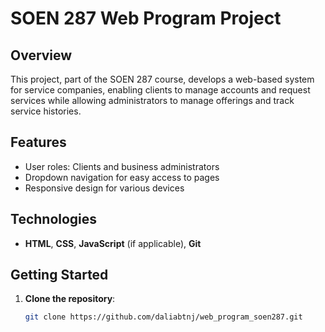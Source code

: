 # SOEN 287 Web Program Project

## Overview

This project, part of the SOEN 287 course, develops a web-based system for service companies, enabling clients to manage accounts and request services while allowing administrators to manage offerings and track service histories.

## Features

- User roles: Clients and business administrators
- Dropdown navigation for easy access to pages
- Responsive design for various devices

## Technologies

- **HTML**, **CSS**, **JavaScript** (if applicable), **Git**

## Getting Started

1. **Clone the repository**:
   ```bash
   git clone https://github.com/daliabtnj/web_program_soen287.git

